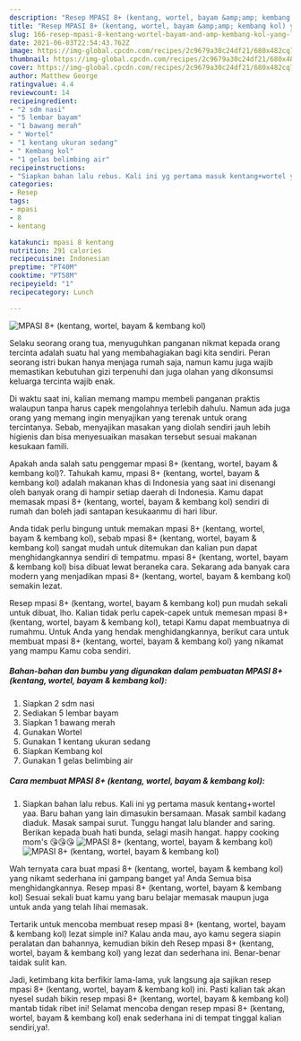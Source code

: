```yaml
---
description: "Resep MPASI 8+ (kentang, wortel, bayam &amp;amp; kembang kol) yang lezat Untuk Jualan"
title: "Resep MPASI 8+ (kentang, wortel, bayam &amp;amp; kembang kol) yang lezat Untuk Jualan"
slug: 166-resep-mpasi-8-kentang-wortel-bayam-and-amp-kembang-kol-yang-lezat-untuk-jualan
date: 2021-06-03T22:54:43.762Z
image: https://img-global.cpcdn.com/recipes/2c9679a30c24df21/680x482cq70/mpasi-8-kentang-wortel-bayam-kembang-kol-foto-resep-utama.jpg
thumbnail: https://img-global.cpcdn.com/recipes/2c9679a30c24df21/680x482cq70/mpasi-8-kentang-wortel-bayam-kembang-kol-foto-resep-utama.jpg
cover: https://img-global.cpcdn.com/recipes/2c9679a30c24df21/680x482cq70/mpasi-8-kentang-wortel-bayam-kembang-kol-foto-resep-utama.jpg
author: Matthew George
ratingvalue: 4.4
reviewcount: 14
recipeingredient:
- "2 sdm nasi"
- "5 lembar bayam"
- "1 bawang merah"
- " Wortel"
- "1 kentang ukuran sedang"
- " Kembang kol"
- "1 gelas belimbing air"
recipeinstructions:
- "Siapkan bahan lalu rebus. Kali ini yg pertama masuk kentang+wortel yaa. Baru bahan yang lain dimasukin bersamaan. Masak sambil kadang diaduk. Masak sampai surut. Tunggu hangat lalu blander and saring. Berikan kepada buah hati bunda, selagi masih hangat. happy cooking mom&#39;s 😘😘😘"
categories:
- Resep
tags:
- mpasi
- 8
- kentang

katakunci: mpasi 8 kentang 
nutrition: 291 calories
recipecuisine: Indonesian
preptime: "PT40M"
cooktime: "PT58M"
recipeyield: "1"
recipecategory: Lunch

---
```



![MPASI 8+ (kentang, wortel, bayam &amp; kembang kol)](https://img-global.cpcdn.com/recipes/2c9679a30c24df21/680x482cq70/mpasi-8-kentang-wortel-bayam-kembang-kol-foto-resep-utama.jpg)

Selaku seorang orang tua, menyuguhkan panganan nikmat kepada orang tercinta adalah suatu hal yang membahagiakan bagi kita sendiri. Peran seorang istri bukan hanya menjaga rumah saja, namun kamu juga wajib memastikan kebutuhan gizi terpenuhi dan juga olahan yang dikonsumsi keluarga tercinta wajib enak.

Di waktu  saat ini, kalian memang mampu membeli panganan praktis walaupun tanpa harus capek mengolahnya terlebih dahulu. Namun ada juga orang yang memang ingin menyajikan yang terenak untuk orang tercintanya. Sebab, menyajikan masakan yang diolah sendiri jauh lebih higienis dan bisa menyesuaikan masakan tersebut sesuai makanan kesukaan famili. 



Apakah anda salah satu penggemar mpasi 8+ (kentang, wortel, bayam &amp; kembang kol)?. Tahukah kamu, mpasi 8+ (kentang, wortel, bayam &amp; kembang kol) adalah makanan khas di Indonesia yang saat ini disenangi oleh banyak orang di hampir setiap daerah di Indonesia. Kamu dapat memasak mpasi 8+ (kentang, wortel, bayam &amp; kembang kol) sendiri di rumah dan boleh jadi santapan kesukaanmu di hari libur.

Anda tidak perlu bingung untuk memakan mpasi 8+ (kentang, wortel, bayam &amp; kembang kol), sebab mpasi 8+ (kentang, wortel, bayam &amp; kembang kol) sangat mudah untuk ditemukan dan kalian pun dapat menghidangkannya sendiri di tempatmu. mpasi 8+ (kentang, wortel, bayam &amp; kembang kol) bisa dibuat lewat beraneka cara. Sekarang ada banyak cara modern yang menjadikan mpasi 8+ (kentang, wortel, bayam &amp; kembang kol) semakin lezat.

Resep mpasi 8+ (kentang, wortel, bayam &amp; kembang kol) pun mudah sekali untuk dibuat, lho. Kalian tidak perlu capek-capek untuk memesan mpasi 8+ (kentang, wortel, bayam &amp; kembang kol), tetapi Kamu dapat membuatnya di rumahmu. Untuk Anda yang hendak menghidangkannya, berikut cara untuk membuat mpasi 8+ (kentang, wortel, bayam &amp; kembang kol) yang nikamat yang mampu Kamu coba sendiri.

<!--inarticleads1-->

##### Bahan-bahan dan bumbu yang digunakan dalam pembuatan MPASI 8+ (kentang, wortel, bayam &amp; kembang kol):

1. Siapkan 2 sdm nasi
1. Sediakan 5 lembar bayam
1. Siapkan 1 bawang merah
1. Gunakan  Wortel
1. Gunakan 1 kentang ukuran sedang
1. Siapkan  Kembang kol
1. Gunakan 1 gelas belimbing air




<!--inarticleads2-->

##### Cara membuat MPASI 8+ (kentang, wortel, bayam &amp; kembang kol):

1. Siapkan bahan lalu rebus. Kali ini yg pertama masuk kentang+wortel yaa. Baru bahan yang lain dimasukin bersamaan. Masak sambil kadang diaduk. Masak sampai surut. Tunggu hangat lalu blander and saring. Berikan kepada buah hati bunda, selagi masih hangat. happy cooking mom&#39;s 😘😘😘
<img src="https://img-global.cpcdn.com/steps/dc4ab592bb6c7ea3/160x128cq70/mpasi-8-kentang-wortel-bayam-kembang-kol-langkah-memasak-1-foto.jpg" alt="MPASI 8+ (kentang, wortel, bayam &amp; kembang kol)"><img src="https://img-global.cpcdn.com/steps/6eef0ec02c281233/160x128cq70/mpasi-8-kentang-wortel-bayam-kembang-kol-langkah-memasak-1-foto.jpg" alt="MPASI 8+ (kentang, wortel, bayam &amp; kembang kol)">



Wah ternyata cara buat mpasi 8+ (kentang, wortel, bayam &amp; kembang kol) yang nikamt sederhana ini gampang banget ya! Anda Semua bisa menghidangkannya. Resep mpasi 8+ (kentang, wortel, bayam &amp; kembang kol) Sesuai sekali buat kamu yang baru belajar memasak maupun juga untuk anda yang telah lihai memasak.

Tertarik untuk mencoba membuat resep mpasi 8+ (kentang, wortel, bayam &amp; kembang kol) lezat simple ini? Kalau anda mau, ayo kamu segera siapin peralatan dan bahannya, kemudian bikin deh Resep mpasi 8+ (kentang, wortel, bayam &amp; kembang kol) yang lezat dan sederhana ini. Benar-benar taidak sulit kan. 

Jadi, ketimbang kita berfikir lama-lama, yuk langsung aja sajikan resep mpasi 8+ (kentang, wortel, bayam &amp; kembang kol) ini. Pasti kalian tak akan nyesel sudah bikin resep mpasi 8+ (kentang, wortel, bayam &amp; kembang kol) mantab tidak ribet ini! Selamat mencoba dengan resep mpasi 8+ (kentang, wortel, bayam &amp; kembang kol) enak sederhana ini di tempat tinggal kalian sendiri,ya!.

